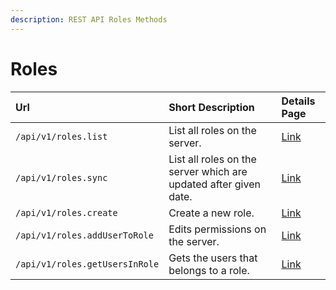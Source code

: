 ```yaml
---
description: REST API Roles Methods
---
```


# Roles

| Url | Short Description | Details Page |
| :--- | :--- | :--- |
| `/api/v1/roles.list` | List all roles on the server. | [Link](list.md) |
| `/api/v1/roles.sync` | List all roles on the server which are updated after given date. | [Link](sync.md) |
| `/api/v1/roles.create` | Create a new role. | [Link](create.md) |
| `/api/v1/roles.addUserToRole` | Edits permissions on the server. | [Link](addusertorole.md) |
| `/api/v1/roles.getUsersInRole` | Gets the users that belongs to a role. | [Link](getusersinrole.md) |

